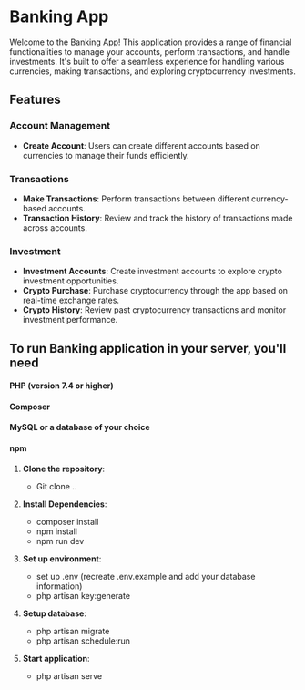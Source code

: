 # Banking App

Welcome to the Banking App! This application provides a range of financial functionalities to manage your accounts, perform transactions, and handle investments. It's built to offer a seamless experience for handling various currencies, making transactions, and exploring cryptocurrency investments.

## Features

### Account Management

- **Create Account**: Users can create different accounts based on currencies to manage their funds efficiently.

### Transactions

- **Make Transactions**: Perform transactions between different currency-based accounts.
- **Transaction History**: Review and track the history of transactions made across accounts.

### Investment

- **Investment Accounts**: Create investment accounts to explore crypto investment opportunities.
- **Crypto Purchase**: Purchase cryptocurrency through the app based on real-time exchange rates.
- **Crypto History**: Review past cryptocurrency transactions and monitor investment performance.

## To run Banking application in your server, you'll need 

#### PHP (version 7.4 or higher)
#### Composer
#### MySQL or a database of your choice
#### npm

1. **Clone the repository**:
    - Git clone ..

2. **Install Dependencies**:
    - composer install
    - npm install
    - npm run dev

3. **Set up environment**:
    - set up .env (recreate .env.example and add your database information)
    - php artisan key:generate

4. **Setup database**:
    - php artisan migrate
    - php artisan schedule:run 
5. **Start application**:
    - php artisan serve
